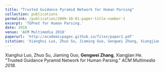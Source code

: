 ```yaml
---
title: "Trusted Guidance Pyramid Network for Human Parsing"
collection: publications
permalink: /publication/2009-10-01-paper-title-number-1
excerpt: 'TGPnet for Human Parsing.'
date: 2018
venue: 'ACM Multimedia 2018'
paperurl: 'http://academicpages.github.io/files/paper1.pdf'
citation: 'Xianghui Luo, Zhuo Su, Jiaming Guo, Gengwei Zhang, Xiangjian He. &quot;Trusted Guidance Pyramid Network for Human Parsing.&quot; <i>ACM Multimedia 2018</i>.'
---
```


Xianghui Luo, Zhuo Su, Jiaming Guo, **Gengwei Zhang**, Xiangjian He. "Trusted Guidance Pyramid Network for Human Parsing." <i>ACM Multimedia 2018</i>.
